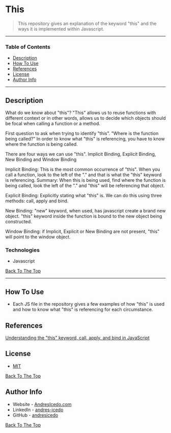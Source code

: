 # This

> This repository gives an explanation of the keyword "this" and the ways it is implemented within Javascript.

---

### Table of Contents

- [Description](#description)
- [How To Use](#how-to-use)
- [References](#references)
- [License](#license)
- [Author Info](#author-info)

---

## Description

What do we know about "this"?
"This" allows us to reuse functions with different context or in other words, 
allows us to decide which objects should be focal when calling a function or 
a method.

First question to ask when trying to identify "this".
"Where is the function being called?" 
In order to know what "this" is referencing, you have to know where the 
function is being called.

There are four ways we can use "this".
Implicit Binding, Explicit Binding, New Binding and Window Binding

Implicit Binding: This is the most common occurrence of "this". When you call 
a function, look to the left of the "." and that is what the "this" keyword is 
referencing. Summary: When this is being used, find where the function is 
being called, look the left of the "." and "this" will be referencing that object.

Explicit Binding: Explicitly stating what "this" is. We can do this using 
three methods: call, apply and bind.

New Binding: "new" keyword, when used, has javascript create a brand new object. 
"this" keyword inside the function is bound to the new object being constructed.

Window Binding: if Implicit, Explicit or New Binding are not present, "this" 
will point to the window object.


### Technologies

- Javascript

[Back To The Top](#This)

---

## How To Use

- Each JS file in the repository gives a few examples of how "this" is used and 
how to know what "this" is referencing for each circumstance.


## References

[Understanding the "this" keyword, call, apply, and bind in JavaScript](https://youtu.be/zE9iro4r918)

## License

* [MIT](https://opensource.org/licenses/MIT)

[Back To The Top](#This)

## Author Info

- Website - [AndresIcedo.com](https://AndresIcedo.com/)
- LinkedIn - [andres-icedo](https://www.linkedin.com/in/andres-icedo/)
- GitHub - [andresicedo](https://github.com/andresicedo)


[Back To The Top](#This)
